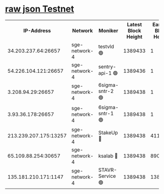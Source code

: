 
[raw json Testnet](https://rpc-check.sget.stavr.tech/sget/rpc-sget-result.json)
=


<table><tr><th>IP-Address</th><th>Network</th><th>Moniker</th><th>Latest Block Height</th><th>Earliest Block Height</th><th>Catching Up</th><th>Tx Index</th><th>Voting Power</th><th>Scan Time</th></tr><tr><td>34.203.237.64:26657</td><td>sge-network-4</td><td>testvld 🟢</td><td>1389433</td><td>1</td><td>False</td><td>on</td><td>0</td><td>2024-02-02T20:52:39.278893174UTC</td></tr><tr><td>54.226.104.121:26657</td><td>sge-network-4</td><td>sentry-api-1 🟢</td><td>1389436</td><td>1</td><td>False</td><td>on</td><td>0</td><td>2024-02-02T20:52:54.257323575UTC</td></tr><tr><td>3.208.94.29:26657</td><td>sge-network-4</td><td>6sigma-sntr-2 🟢</td><td>1389438</td><td>1</td><td>False</td><td>on</td><td>0</td><td>2024-02-02T20:53:04.379832949UTC</td></tr><tr><td>3.93.36.178:26657</td><td>sge-network-4</td><td>6sigma-sntr-1 🟢</td><td>1389438</td><td>1</td><td>False</td><td>on</td><td>0</td><td>2024-02-02T20:53:07.121093210UTC</td></tr><tr><td>213.239.207.175:13257</td><td>sge-network-4</td><td>StakeUp 🔴</td><td>1389438</td><td>411001</td><td>False</td><td>off</td><td>100</td><td>2024-02-02T20:53:03.385008313UTC</td></tr><tr><td>65.109.88.254:30657</td><td>sge-network-4</td><td>ksalab 🔴</td><td>1389438</td><td>890001</td><td>False</td><td>off</td><td>1609</td><td>2024-02-02T20:53:07.494694072UTC</td></tr><tr><td>135.181.210.171:1147</td><td>sge-network-4</td><td>STAVR-Service 🟢</td><td>1389438</td><td>1386001</td><td>False</td><td>on</td><td>0</td><td>2024-02-02T20:53:03.765044629UTC</td></tr></table>
